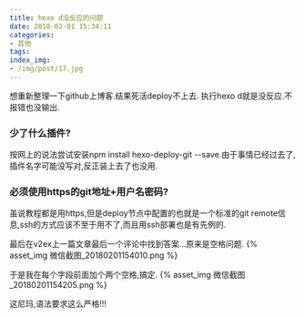 ```yaml
---
title: hexo d没反应的问题
date: 2018-02-01 15:34:11
categories:
- 其他
tags:
index_img:
- /img/post/17.jpg
---
```

想重新整理一下github上博客.结果死活deploy不上去.
执行hexo d就是没反应.不报错也没输出.

### 少了什么插件?
按网上的说法尝试安装npm install hexo-deploy-git --save.由于事情已经过去了,插件名字可能没写对,反正装上去了也没用.

### 必须使用https的git地址+用户名密码?
虽说教程都是用https,但是deploy节点中配置的也就是一个标准的git remote信息,ssh的方式应该不至于用不了,而且用ssh部署也是有先例的.

最后在v2ex上一篇文章最后一个评论中找到答案...原来是空格问题.
{% asset_img 微信截图_20180201154010.png %}

于是我在每个字段前面加个两个空格,搞定.
{% asset_img 微信截图_20180201154205.png %}

这尼玛,语法要求这么严格!!!